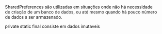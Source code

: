  SharedPreferences são utilizadas em situações onde não há necessidade de criação de um banco de dados,
 ou até mesmo quando há pouco número de dados a ser armazenado.

private static final consiste em dados imutaveis 
